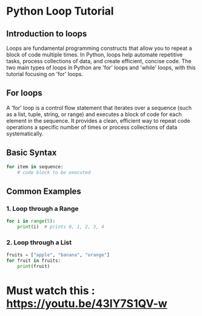 # Python Loop Tutorial

## Introduction to loops
Loops are fundamental programming constructs that allow you to repeat a block of code multiple times. In Python, loops help automate repetitive tasks, process collections of data, and create efficient, concise code. The two main types of loops in Python are 'for' loops and 'while' loops, with this tutorial focusing on 'for' loops.

## For loops
A 'for' loop is a control flow statement that iterates over a sequence (such as a list, tuple, string, or range) and executes a block of code for each element in the sequence. It provides a clean, efficient way to repeat code operations a specific number of times or process collections of data systematically.

## Basic Syntax
```python
for item in sequence:
    # code block to be executed
```

## Common Examples

### 1. Loop through a Range
```python
for i in range(5):
    print(i)  # prints 0, 1, 2, 3, 4
```

### 2. Loop through a List
```python
fruits = ["apple", "banana", "orange"]
for fruit in fruits:
    print(fruit)
```

# Must watch this : https://youtu.be/43IY7S1QV-w